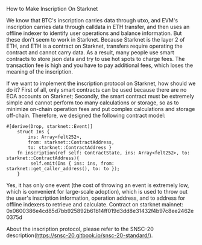 How to Make Inscription On Starknet

We know that BTC's inscription carries data through utxo, and EVM's inscription carries data through calldata in ETH transfer, and then uses an offline indexer to identify user operations and balance information. But these don't seem to work in Starknet. Because Starknet is the layer 2 of ETH, and ETH is a contract on Starknet, transfers require operating the contract and cannot carry data. As a result, many people use smart contracts to store json data and try to use hot spots to charge fees. The transaction fee is high and you have to pay additional fees, which loses the meaning of the inscription. 


If we want to implement the inscription protocol on Starknet, how should we do it? First of all, only smart contracts can be used because there are no EOA accounts on Starknet; Secondly, the smart contract must be extremely simple and cannot perform too many calculations or storage, so as to minimize on-chain operation fees and put complex calculations and storage off-chain.
Therefore, we designed the following contract model:
```
#[derive(Drop, starknet::Event)] 
    struct Ins { 
        ins: Array<felt252>, 
        from: starknet::ContractAddress, 
        to: starknet::ContractAddress } 
    fn inscription(ref self: ContractState, ins: Array<felt252>, to: starknet::ContractAddress){
         self.emit(Ins { ins: ins, from: starknet::get_caller_address(), to: to });
    }
```
Yes, it has only one event (the cost of throwing an event is extremely low, which is convenient for large-scale adoption), which is used to throw out the user's inscription information, operation address, and to address for offline indexers to retrieve and calculate. 
Contract on starknet mainnet: 0x0600386e4cd85d7bb925892b61b14ff019d3dd8e31432f4b97c8ee2462e0375d

About the inscription protocol, please refer to the SNSC-20 description(https://snsc-20.gitbook.io/snsc-20-standard/).


